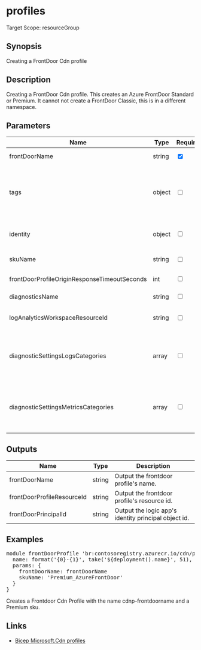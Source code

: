 ﻿# profiles

Target Scope: resourceGroup

## Synopsis
Creating a FrontDoor Cdn profile

## Description
Creating a FrontDoor Cdn profile. This creates an Azure FrontDoor Standard or Premium. It cannot not create a FrontDoor Classic, this is in a different namespace.

## Parameters
| Name | Type | Required | Validation | Default value | Description |
| -- |  -- | -- | -- | -- | -- |
| frontDoorName | string | <input type="checkbox" checked> | Length between 1-260 | <pre></pre> | The name of the Front Door profile to create. This must be globally unique. |
| tags | object | <input type="checkbox"> | None | <pre>{}</pre> | The tags to apply to this resource. This is an object with key/value pairs.<br>Example:<br>{<br>&nbsp;&nbsp;&nbsp;FirstTag: myvalue<br>&nbsp;&nbsp;&nbsp;SecondTag: another value<br>} |
| identity | object | <input type="checkbox"> | None | <pre>{<br>  type: 'SystemAssigned'<br>}</pre> | Sets the identity property for the frontdoor profile<br>Examples:<br><details><br>&nbsp;&nbsp;&nbsp;<summary>Click to show example</summary><br>{<br>&nbsp;&nbsp;&nbsp;type: 'UserAssigned'<br>&nbsp;&nbsp;&nbsp;userAssignedIdentities: {}<br>},<br>{<br>&nbsp;&nbsp;&nbsp;type: 'SystemAssigned'<br>}<br></details> |
| skuName | string | <input type="checkbox"> | `'Standard_AzureFrontDoor'` or `'Premium_AzureFrontDoor'` | <pre>'Standard_AzureFrontDoor'</pre> | The name of the SKU to use when creating the Front Door profile. |
| frontDoorProfileOriginResponseTimeoutSeconds | int | <input type="checkbox"> | None | <pre>60</pre> | The origin response timeout in seconds. Valid values are 1-86400. |
| diagnosticsName | string | <input type="checkbox"> | Length between 1-260 | <pre>'AzurePlatformCentralizedLogging'</pre> | The name of the diagnostics. This defaults to `AzurePlatformCentralizedLogging`. |
| logAnalyticsWorkspaceResourceId | string | <input type="checkbox"> | Length between 0-* | <pre>''</pre> | The azure resource id of the log analytics workspace to log the diagnostics to. If you set this to an empty string, logging & diagnostics will be disabled. |
| diagnosticSettingsLogsCategories | array | <input type="checkbox"> | None | <pre>[<br>  {<br>    categoryGroup: 'allLogs'<br>    enabled: true<br>  }<br>]</pre> | Which log categories to enable; This defaults to `allLogs`. For array/object format, please refer to [the docs](https://docs.microsoft.com/en-us/azure/templates/microsoft.insights/diagnosticsettings?tabs=bicep#logsettings.) |
| diagnosticSettingsMetricsCategories | array | <input type="checkbox"> | None | <pre>[<br>  {<br>    categoryGroup: 'AllMetrics'<br>    enabled: true<br>  }<br>]</pre> | Which Metrics categories to enable; This defaults to `AllMetrics`. For array/object format, please refer to https://docs.microsoft.com/en-us/azure/templates/microsoft.insights/diagnosticsettings?tabs=bicep&pivots=deployment-language-bicep#metricsettings |

## Outputs
| Name | Type | Description |
| -- |  -- | -- |
| frontDoorName | string | Output the frontdoor profile\'s name. |
| frontDoorProfileResourceId | string | Output the frontdoor profile\'s resource id. |
| frontDoorPrincipalId | string | Output the logic app\'s identity principal object id. |

## Examples
<pre>
module frontDoorProfile 'br:contosoregistry.azurecr.io/cdn/profiles:latest' = {
  name: format('{0}-{1}', take('${deployment().name}', 51), 'fdoorprofile')
  params: {
    frontDoorName: frontDoorName
    skuName: 'Premium_AzureFrontDoor'
  }
}
</pre>
<p>Creates a Frontdoor Cdn Profile with the name cdnp-frontdoorname and a Premium sku.</p>

## Links
- [Bicep Microsoft.Cdn profiles](https://learn.microsoft.com/en-us/azure/templates/microsoft.cdn/profiles?pivots=deployment-language-bicep)
